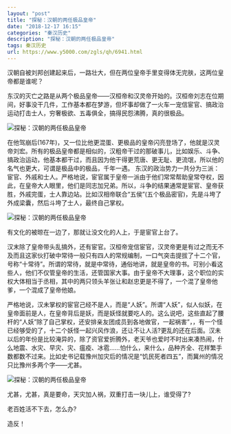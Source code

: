 ```yaml
---
layout: "post"
title: "探秘：汉朝的两任极品皇帝"
date: "2018-12-17 16:15"
categories: "秦汉历史"
description: "探秘：汉朝的两任极品皇帝"
tags: 秦汉历史
url: https://www.y5000.com/zgls/qh/6941.html
---
```






汉朝自被刘邦创建起来后，一路壮大，但在两位皇帝手里变得体无完肤，这两位皇帝都是谁呢？

东汉的灭亡之路是从两个极品皇帝——汉桓帝和汉灵帝开始的。汉桓帝刘志在位期间，好事没干几件，工作基本都在梦游，但坏事却做了一火车一宠信宦官、搞政治运动打击士人，穷奢极欲、五毒俱全，搞得民怨沸腾，真的很极品。

![探秘：汉朝的两任极品皇帝](/uploads/allimg/161209/6-16120916012HE.JPG)

在他驾崩后(167年)，又一位比他更混蛋、更极品的皇帝闪亮登场了，他就是汉灵帝刘宏。所有的极品皇帝都是相似的，汉粗帝干过的那破事儿，比如娱乐、斗争、搞政治运动，他基本都干过，而且因为他干得更荒唐、更无耻、更流氓，所以他的名气也更大，可谓是极品中的极品，千年一遇。
东汉的政治势力一共分为三派：宦官、外戚和士人。严格地说，宦官属于皇帝一派由于他们常常帮助皇常夺权，因此，在皇帝大人眼里，他们是同志加兄弟。所以，斗争的结果通常是宦官、皇帝获胜，外戚完蛋，士人靠边站。比如汉相帝联合“五侯”(五个极品密官)，先是斗垮了外成梁囊，然后斗垮了士人，最终自己掌权。

![探秘：汉朝的两任极品皇帝](/uploads/allimg/161209/6-161209160142a0.JPG)

有文化的被晾在一边了，那就让没文化的人上，于是宦官上台了。

汉末除了皇帝带头乱搞外，还有宦官。汉桓帝宠信宦官，汉灵帝更是有过之而无不及而且这家伙打破中常待一般只有四人的常规编制，一口气突击提拔了十二个官，号称“十常待”。所谓的常待，就是中常待，通俗地讲，就是皇帝的书。可别小看这些人，他们不仅管皇帝的生活，还管国家大事。由于皇帝不大理事，这个职位的实权大体相当于丞相，其中的两只领头羊张让和赵忠更是不得了，一个混了皇帝他爹，一个混成了皇帝他娘。

严格地说，汉未掌权的宦官己经不是人，而是“人妖”。所谓“人妖”，似人似妖，在皇帝面前是人，在皇帝背后是妖，而是妖怪就要吃人的。这么说吧，这些直起了腰杆的“人妖”除了自己掌权，还安排亲友团成员到各地做官，一起祸害”，，有一个怪已经够受的了，十二个妖怪一起兴风作浪，还让不让人活?更乱的还在后面。汉未以后的年份是比较淹异的，除了资官爱折腾外，老天爷也爱时不时出来凑热闹，什么地震、水灾、早灾、灾、瘟疫、冰雹……怕什么，来什么，品种齐全、花样繁手数都数不过来。比如史书记载豫州加灾后的情况是“饥民死者四五”，而冀州的情况只比豫州多两个字——尤甚。

![探秘：汉朝的两任极品皇帝](/uploads/allimg/161209/6-161209160153T3.JPG)

尤甚，尤甚，真是要命，天灾加人祸，双重打击一块儿上，谁受得了?

老百姓活不下去，怎么办?

造反！
